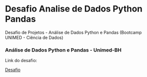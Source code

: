# Desafio Analise de Dados Python Pandas
Desafio de Projetos - Análise de Dados Python e Pandas (Bootcamp UNIMED - Ciência de Dados)

### Análise de Dados Python e Pandas - Unimed-BH

Link do desafio:

[Desafio](https://github.com/caiocarvalhodev/desafio-analise-de-dados-python-pandas/blob/main/Balan%C3%A7o_Correspondente.ipynb)
